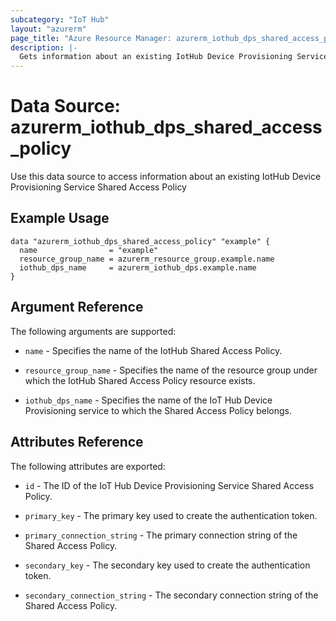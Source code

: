 ```yaml
---
subcategory: "IoT Hub"
layout: "azurerm"
page_title: "Azure Resource Manager: azurerm_iothub_dps_shared_access_policy"
description: |-
  Gets information about an existing IotHub Device Provisioning Service Shared Access Policy
---
```


# Data Source: azurerm_iothub_dps_shared_access_policy

Use this data source to access information about an existing IotHub Device Provisioning Service Shared Access Policy

## Example Usage

```hcl
data "azurerm_iothub_dps_shared_access_policy" "example" {
  name                = "example"
  resource_group_name = azurerm_resource_group.example.name
  iothub_dps_name     = azurerm_iothub_dps.example.name
}
```

## Argument Reference

The following arguments are supported:

* `name` - Specifies the name of the IotHub Shared Access Policy.

* `resource_group_name` - Specifies the name of the resource group under which the IotHub Shared Access Policy resource exists.

* `iothub_dps_name` - Specifies the name of the IoT Hub Device Provisioning service to which the Shared Access Policy belongs.

## Attributes Reference

The following attributes are exported:

* `id` - The ID of the IoT Hub Device Provisioning Service Shared Access Policy.

* `primary_key` - The primary key used to create the authentication token.

* `primary_connection_string` - The primary connection string of the Shared Access Policy.

* `secondary_key` - The secondary key used to create the authentication token.

* `secondary_connection_string` - The secondary connection string of the Shared Access Policy.
